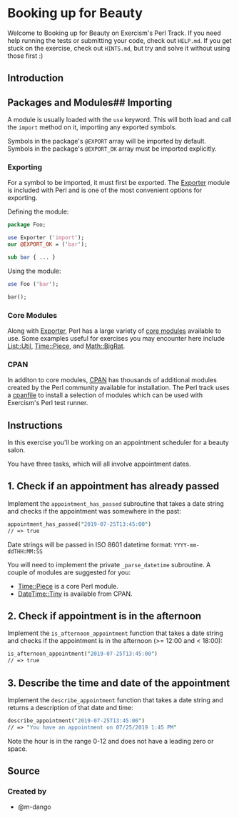 # Booking up for Beauty

Welcome to Booking up for Beauty on Exercism's Perl Track.
If you need help running the tests or submitting your code, check out `HELP.md`.
If you get stuck on the exercise, check out `HINTS.md`, but try and solve it without using those first :)

## Introduction

## Packages and Modules## Importing

A module is usually loaded with the `use` keyword.
This will both load and call the `import` method on it, importing any exported symbols.

Symbols in the package's `@EXPORT` array will be imported by default.
Symbols in the package's `@EXPORT_OK` array must be imported explicitly.

### Exporting

For a symbol to be imported, it must first be exported.
The [Exporter][Exporter] module is included with Perl and is one of the most convenient options for exporting.

Defining the module:
```perl
package Foo;

use Exporter ('import');
our @EXPORT_OK = ('bar');

sub bar { ... }
```

Using the module:
```perl
use Foo ('bar');

bar();
```

### Core Modules

Along with [Exporter][Exporter], Perl has a large variety of [core modules][perl-core-modules] available to use.
Some examples useful for exercises you may encounter here include [List::Util][List::Util], [Time::Piece][Time::Piece], and [Math::BigRat][Math::BigRat].

### CPAN

In additon to core modules, [CPAN][metacpan] has thousands of additional modules created by the Perl community available for installation.
The Perl track uses a [cpanfile][test-runner-cpanfile] to install a selection of modules which can be used with Exercism's Perl test runner.

[perl-core-modules]: https://perldoc.pl/modules
[metacpan]: https://metacpan.org/
[test-runner-cpanfile]: https://github.com/exercism/perl5-test-runner/blob/main/cpanfile
[Exporter]: https://perldoc.pl/Exporter
[List::Util]: https://perldoc.pl/List::Util
[Time::Piece]: https://perldoc.pl/Time::Piece
[Math::BigRat]: https://perldoc.pl/Math::BigRat

## Instructions

In this exercise you'll be working on an appointment scheduler for a beauty salon.

You have three tasks, which will all involve appointment dates.

## 1. Check if an appointment has already passed

Implement the `appointment_has_passed` subroutine that takes a date string and checks if the appointment was somewhere in the past:

```perl
appointment_has_passed("2019-07-25T13:45:00")
// => true
```

Date strings will be passed in ISO 8601 datetime format: `YYYY-mm-ddTHH:MM:SS`

You will need to implement the private `_parse_datetime` subroutine.
A couple of modules are suggested for you:

- [Time::Piece][time-piece] is a core Perl module.
- [DateTime::Tiny][datetime-tiny] is available from CPAN.

## 2. Check if appointment is in the afternoon

Implement the `is_afternoon_appointment` function that takes a date string and checks if the appointment is in the afternoon (>= 12:00 and < 18:00):

```perl
is_afternoon_appointment("2019-07-25T13:45:00")
// => true
```

## 3. Describe the time and date of the appointment

Implement the `describe_appointment` function that takes a date string and returns a description of that date and time:

```perl
describe_appointment("2019-07-25T13:45:00")
// => "You have an appointment on 07/25/2019 1:45 PM"
```

Note the hour is in the range 0-12 and does not have a leading zero or space.

[time-piece]: https://perldoc.pl/Time::Piece
[datetime-tiny]: https://metacpan.org/pod/DateTime::Tiny

## Source

### Created by

- @m-dango